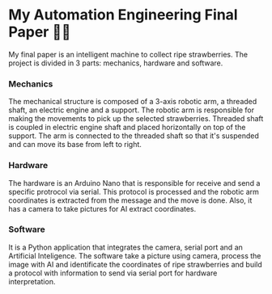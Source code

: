 # My Automation Engineering Final Paper 🦾🔌

My final paper is an intelligent machine to collect ripe strawberries.
The project is divided in 3 parts: mechanics, hardware and software.

### Mechanics

The mechanical structure is composed of a 3-axis robotic arm, a threaded shaft, an electric engine and a support. 
The robotic arm is responsible for making the movements to pick up the selected strawberries. Threaded shaft is coupled in electric engine shaft and placed horizontally on top of the support. The arm is connected to the threaded shaft so that it's suspended and can move its base from left to right.

### Hardware

The hardware is an Arduino Nano that is responsible for receive and send a specific protrocol via serial. This protocol is processed and the robotic arm coordinates is extracted from the message and the move is done. Also, it has a camera to take pictures for AI extract coordinates.

### Software

It is a Python application that integrates the camera, serial port and an Artificial Inteligence. The software take a picture using camera, process the image with AI and identificate the coordinates of ripe strawberries and build a protocol with information to send via serial port for hardware interpretation.
